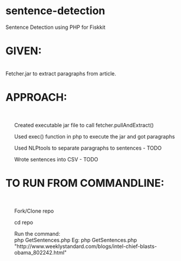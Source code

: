 # sentence-detection
Sentence Detection using PHP for Fiskkit

<h1> GIVEN: </h1>
<br/>
Fetcher.jar to extract paragraphs from article.

<h1> APPROACH: </h1>
<br/>
<ul> Created executable jar file to call fetcher.pullAndExtract() </ul>
<ul> Used exec() function in php to execute the jar and got paragraphs </ul>
<ul> Used NLPtools to separate paragraphs to sentences  - TODO </ul>
<ul> Wrote sentences into CSV - TODO </ul>


<h1> TO RUN FROM COMMANDLINE: </h1>
<br/>
<ul> Fork/Clone repo </ul>
<ul> cd repo</ul>
<ul>Run the command: <br/>
php GetSentences.php <link_to_article>
Eg: php GetSentences.php "http://www.weeklystandard.com/blogs/intel-chief-blasts-obama_802242.html" </ul>
